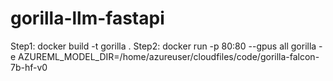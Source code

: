 # gorilla-llm-fastapi

Step1: docker build -t gorilla .
Step2: docker run -p 80:80 --gpus all gorilla -e AZUREML_MODEL_DIR=/home/azureuser/cloudfiles/code/gorilla-falcon-7b-hf-v0